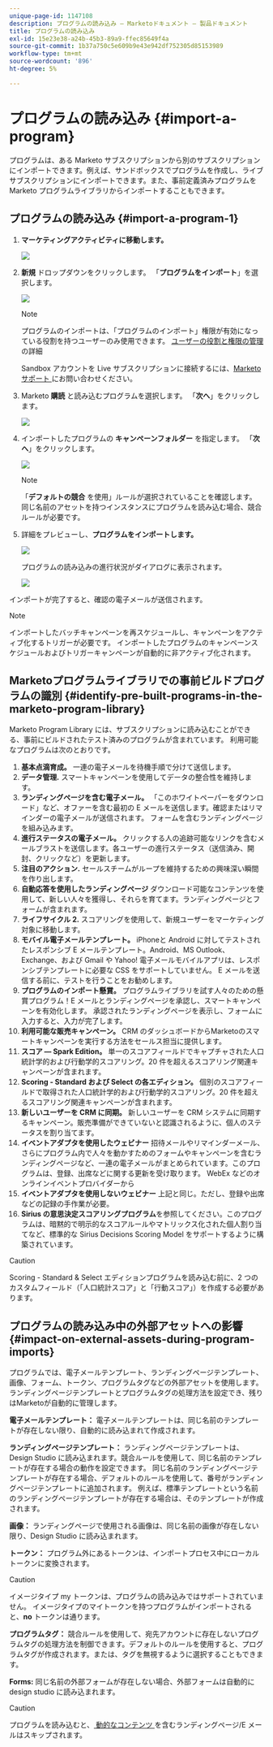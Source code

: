 ```yaml
---
unique-page-id: 1147108
description: プログラムの読み込み — Marketoドキュメント — 製品ドキュメント
title: プログラムの読み込み
exl-id: 15e23e38-a24b-45b3-89a9-ffec85649f4a
source-git-commit: 1b37a750c5e609b9e43e942df752305d85153989
workflow-type: tm+mt
source-wordcount: '896'
ht-degree: 5%

---
```


# プログラムの読み込み {#import-a-program}

プログラムは、ある Marketo サブスクリプションから別のサブスクリプションにインポートできます。例えば、サンドボックスでプログラムを作成し、ライブサブスクリプションにインポートできます。また、事前定義済みプログラムを Marketo プログラムライブラリからインポートすることもできます。

## プログラムの読み込み {#import-a-program-1}

1. **マーケティングアクティビティに移動します。**

   ![](assets/ma.png)

1. **新規** ドロップダウンをクリックします。 「**プログラムをインポート**」を選択します。

   ![](assets/image2014-9-17-12-3a15-3a4.png)

   >[!NOTE]
   >
   >プログラムのインポートは、「プログラムのインポート」権限が有効になっている役割を持つユーザーのみ使用できます。 [ ユーザーの役割と権限の管理 ](/help/marketo/product-docs/administration/users-and-roles/managing-user-roles-and-permissions.md) の詳細
   >
   >Sandbox アカウントを Live サブスクリプションに接続するには、[Marketoサポート ](https://nation.marketo.com/t5/Support/ct-p/Support) にお問い合わせください。

1. Marketo **購読** と読み込むプログラムを選択します。 「**次へ**」をクリックします。

   ![](assets/image2014-9-17-12-3a20-3a13.png)

1. インポートしたプログラムの **キャンペーンフォルダー** を指定します。 「**次へ**」をクリックします。

   ![](assets/image2014-9-17-12-3a20-3a44.png)

   >[!NOTE]
   >
   >「**デフォルトの競合** を使用」ルールが選択されていることを確認します。 同じ名前のアセットを持つインスタンスにプログラムを読み込む場合、競合ルールが必要です。

1. 詳細をプレビューし、**プログラムをインポートします。**

   ![](assets/image2014-9-17-12-3a21-3a36.png)

   プログラムの読み込みの進行状況がダイアログに表示されます。

   ![](assets/image2014-9-17-12-3a21-3a51.png)

インポートが完了すると、確認の電子メールが送信されます。

>[!NOTE]
>
>インポートしたバッチキャンペーンを再スケジュールし、キャンペーンをアクティブ化するトリガーが必要です。 インポートしたプログラムのキャンペーンスケジュールおよびトリガーキャンペーンが自動的に非アクティブ化されます。

## Marketoプログラムライブラリでの事前ビルドプログラムの識別 {#identify-pre-built-programs-in-the-marketo-program-library}

Marketo Program Library には、サブスクリプションに読み込むことができる、事前にビルドされたテスト済みのプログラムが含まれています。 利用可能なプログラムは次のとおりです。

1. **基本点滴育成。** 一連の電子メールを待機手順で分けて送信します。
1. **データ管理.** スマートキャンペーンを使用してデータの整合性を維持します。
1. **ランディングページを含む電子メール。** 「このホワイトペーパーをダウンロード」など、オファーを含む最初の E メールを送信します。確認またはリマインダーの電子メールが送信されます。 フォームを含むランディングページを組み込みます。
1. **進行ステータスの電子メール。** クリックする人の追跡可能なリンクを含むメールブラストを送信します。各ユーザーの進行ステータス（送信済み、開封、クリックなど）を更新します。
1. **注目のアクション.** セールスチームがループを維持するための興味深い瞬間を作り出します。
1. **自動応答を使用したランディングページ** ダウンロード可能なコンテンツを使用して、新しい人々を獲得し、それらを育てます。ランディングページとフォームが含まれます。
1. **ライフサイクル 2.** スコアリングを使用して、新規ユーザーをマーケティング対象に移動します。
1. **モバイル電子メールテンプレート。** iPhoneと Android に対してテストされたレスポンシブ E メールテンプレート。Android、MS Outlook、Exchange、および Gmail や Yahoo! 電子メールモバイルアプリは、レスポンシブテンプレートに必要な CSS をサポートしていません。 E メールを送信する前に、テストを行うことをお勧めします。
1. **プログラムのインポート懸賞。** プログラムライブラリを試す人々のための懸賞プログラム！E メールとランディングページを承認し、スマートキャンペーンを有効化します。 承認されたランディングページを表示し、フォームに入力すると、入力が完了します。
1. **利用可能な販売キャンペーン。** CRM のダッシュボードからMarketoのスマートキャンペーンを実行する方法をセールス担当に提供します。
1. **スコア — Spark Edition。** 単一のスコアフィールドでキャプチャされた人口統計学的および行動学的スコアリング。20 件を超えるスコアリング関連キャンペーンが含まれます。
1. **Scoring - Standard および Select の各エディション。** 個別のスコアフィールドで取得された人口統計学的および行動学的スコアリング。20 件を超えるスコアリング関連キャンペーンが含まれます。
1. **新しいユーザーを CRM に同期。** 新しいユーザーを CRM システムに同期するキャンペーン。販売準備ができていないと認識されるように、個人のステータスを割り当てます。
1. **イベントアダプタを使用したウェビナー** 招待メールやリマインダーメール、さらにプログラム内で人々を動かすためのフォームやキャンペーンを含むランディングページなど、一連の電子メールがまとめられています。このプログラムは、登録、出席などに関する更新を受け取ります。 WebEx などのオンラインイベントプロバイダーから
1. **イベントアダプタを使用しないウェビナー** 上記と同じ。ただし、登録や出席などの記録の手作業が必要。
1. **Sirius の意思決定スコアリングプログラム**&#x200B;を参照してください。このプログラムは、暗黙的で明示的なスコアルールやマトリックス化された個人割り当てなど、標準的な Sirius Decisions Scoring Model をサポートするように構築されています。

>[!CAUTION]
>
>Scoring - Standard &amp; Select エディションプログラムを読み込む前に、2 つのカスタムフィールド（「人口統計スコア」と「行動スコア」）を作成する必要があります。

## プログラムの読み込み中の外部アセットへの影響 {#impact-on-external-assets-during-program-imports}

プログラムでは、電子メールテンプレート、ランディングページテンプレート、画像、フォーム、トークン、プログラムタグなどの外部アセットを使用します。 ランディングページテンプレートとプログラムタグの処理方法を設定でき、残りはMarketoが自動的に管理します。

**電子メールテンプレート：** 電子メールテンプレートは、同じ名前のテンプレートが存在しない限り、自動的に読み込まれて作成されます。

**ランディングページテンプレート：** ランディングページテンプレートは、Design Studio に読み込まれます。競合ルールを使用して、同じ名前のテンプレートが存在する場合の動作を設定できます。 同じ名前のランディングページテンプレートが存在する場合、デフォルトのルールを使用して、番号がランディングページテンプレートに追加されます。 例えば、標準テンプレートという名前のランディングページテンプレートが存在する場合は、そのテンプレートが作成されます。

**画像：** ランディングページで使用される画像は、同じ名前の画像が存在しない限り、Design Studio に読み込まれます。

**トークン：** プログラム外にあるトークンは、インポートプロセス中にローカルトークンに変換されます。

>[!CAUTION]
>
>イメージタイプ my トークンは、プログラムの読み込みではサポートされていません。 イメージタイプのマイトークンを持つプログラムがインポートされると、**no** トークンは通ります。

**プログラムタグ：** 競合ルールを使用して、宛先アカウントに存在しないプログラムタグの処理方法を制御できます。デフォルトのルールを使用すると、プログラムタグが作成されます。または、タグを無視するように選択することもできます。

**Forms:** 同じ名前の外部フォームが存在しない場合、外部フォームは自動的に design studio に読み込まれます。

>[!CAUTION]
>
>プログラムを読み込むと、[ 動的なコンテンツ ](/help/marketo/product-docs/personalization/segmentation-and-snippets/segmentation/understanding-dynamic-content.md) を含むランディングページ/E メールはスキップされます。
